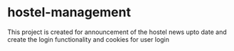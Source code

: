 # hostel-management
This project is created for announcement of the hostel news upto date and create the login functionality and cookies for user login
